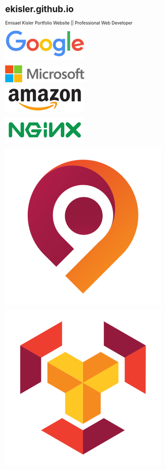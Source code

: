 # ekisler.github.io
Emisael Kisler Portfolio Website ||
Professional Web Developer


   ![Screenshot](./assets/img/logo/google.png)


![Screenshot](./assets/img/logo/microsoft.png)

![Screenshot](./assets/img/logo/amazon.png)

![Screenshot](./assets/img/logo/nginx.png)

![Screenshot](./assets/img/logo/company_2.svg)

![Screenshot](./assets/img/logo/company_3.svg)


